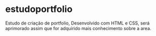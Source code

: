 # estudoportfolio 


Estudo de criação de portfolio, Desenvolvido com HTML e CSS, será aprimorado assim que for adquirido mais conhecimento sobre a area.

